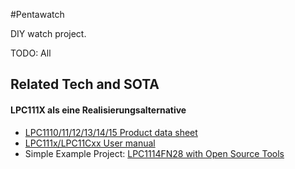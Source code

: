 #Pentawatch

DIY watch project.

TODO: All

## Related Tech and SOTA

#### LPC111X als eine Realisierungsalternative

* [LPC1110/11/12/13/14/15 Product data sheet](http://www.nxp.com/documents/data_sheet/LPC111X.pdf)
* [LPC111x/LPC11Cxx User manual](http://www.nxp.com/documents/user_manual/UM10398.pdf)
* Simple Example Project: [LPC1114FN28 with Open Source Tools](http://www.meatandnetworking.com/tutorials/lpc1114fn28-with-open-source-tools/)
